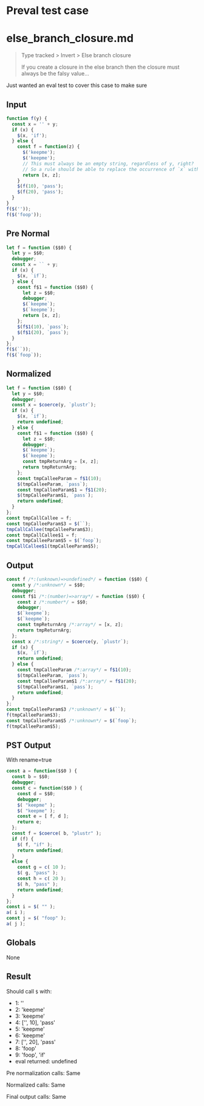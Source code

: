 # Preval test case

# else_branch_closure.md

> Type tracked > Invert > Else branch closure
>
> If you create a closure in the else branch then the closure must always be the falsy value...

Just wanted an eval test to cover this case to make sure

## Input

`````js filename=intro
function f(y) {
  const x = '' + y;
  if (x) {
    $(x, 'if');
  } else {
    const f = function(z) {
      $('keepme');
      $('keepme');
      // This must always be an empty string, regardless of y, right?
      // So a rule should be able to replace the occurrence of `x` with an empty string safely...
      return [x, z];
    }
    $(f(10), 'pass');
    $(f(20), 'pass');
  }
}
f($(''));
f($('foop'));
`````

## Pre Normal


`````js filename=intro
let f = function ($$0) {
  let y = $$0;
  debugger;
  const x = `` + y;
  if (x) {
    $(x, `if`);
  } else {
    const f$1 = function ($$0) {
      let z = $$0;
      debugger;
      $(`keepme`);
      $(`keepme`);
      return [x, z];
    };
    $(f$1(10), `pass`);
    $(f$1(20), `pass`);
  }
};
f($(``));
f($(`foop`));
`````

## Normalized


`````js filename=intro
let f = function ($$0) {
  let y = $$0;
  debugger;
  const x = $coerce(y, `plustr`);
  if (x) {
    $(x, `if`);
    return undefined;
  } else {
    const f$1 = function ($$0) {
      let z = $$0;
      debugger;
      $(`keepme`);
      $(`keepme`);
      const tmpReturnArg = [x, z];
      return tmpReturnArg;
    };
    const tmpCalleeParam = f$1(10);
    $(tmpCalleeParam, `pass`);
    const tmpCalleeParam$1 = f$1(20);
    $(tmpCalleeParam$1, `pass`);
    return undefined;
  }
};
const tmpCallCallee = f;
const tmpCalleeParam$3 = $(``);
tmpCallCallee(tmpCalleeParam$3);
const tmpCallCallee$1 = f;
const tmpCalleeParam$5 = $(`foop`);
tmpCallCallee$1(tmpCalleeParam$5);
`````

## Output


`````js filename=intro
const f /*:(unknown)=>undefined*/ = function ($$0) {
  const y /*:unknown*/ = $$0;
  debugger;
  const f$1 /*:(number)=>array*/ = function ($$0) {
    const z /*:number*/ = $$0;
    debugger;
    $(`keepme`);
    $(`keepme`);
    const tmpReturnArg /*:array*/ = [x, z];
    return tmpReturnArg;
  };
  const x /*:string*/ = $coerce(y, `plustr`);
  if (x) {
    $(x, `if`);
    return undefined;
  } else {
    const tmpCalleeParam /*:array*/ = f$1(10);
    $(tmpCalleeParam, `pass`);
    const tmpCalleeParam$1 /*:array*/ = f$1(20);
    $(tmpCalleeParam$1, `pass`);
    return undefined;
  }
};
const tmpCalleeParam$3 /*:unknown*/ = $(``);
f(tmpCalleeParam$3);
const tmpCalleeParam$5 /*:unknown*/ = $(`foop`);
f(tmpCalleeParam$5);
`````

## PST Output

With rename=true

`````js filename=intro
const a = function($$0 ) {
  const b = $$0;
  debugger;
  const c = function($$0 ) {
    const d = $$0;
    debugger;
    $( "keepme" );
    $( "keepme" );
    const e = [ f, d ];
    return e;
  };
  const f = $coerce( b, "plustr" );
  if (f) {
    $( f, "if" );
    return undefined;
  }
  else {
    const g = c( 10 );
    $( g, "pass" );
    const h = c( 20 );
    $( h, "pass" );
    return undefined;
  }
};
const i = $( "" );
a( i );
const j = $( "foop" );
a( j );
`````

## Globals

None

## Result

Should call `$` with:
 - 1: ''
 - 2: 'keepme'
 - 3: 'keepme'
 - 4: ['', 10], 'pass'
 - 5: 'keepme'
 - 6: 'keepme'
 - 7: ['', 20], 'pass'
 - 8: 'foop'
 - 9: 'foop', 'if'
 - eval returned: undefined

Pre normalization calls: Same

Normalized calls: Same

Final output calls: Same
